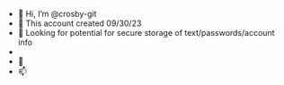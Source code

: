 - 👋 Hi, I’m @crosby-git
- 👀 This account created 09/30/23
- 🌱 Looking for potential for secure storage of text/passwords/account info
- 
- 💞️
- 📫 

<!---
Created account Saturday, September 30, 2023
Interested in PRIVATE and not public repository

